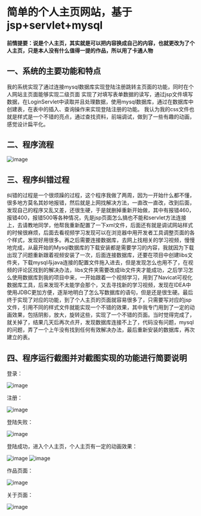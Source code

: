# 简单的个人主页网站，基于jsp+servlet+mysql
#### 前情提要：说是个人主页，其实就是可以把内容换成自己的内容，也就更改为了个人主页，只是本人没有什么值得一提的作品，所以用了卡通人物
## 一、系统的主要功能和特点
我的系统实现了通过连接mysql数据库实现登陆注册跳转主页面的功能，同时在个人网站主页面能够实现二级页面
实现了对填写表单数据的读写，通过jsp文件填写数据，在LoginServlet中读取并且处理数据，使用mysql数据库，通过在数据库中创建表，在表中的插入、查询操作来实现登陆注册的功能。
我认为我的css文件也就是样式是一个不错的亮点，通过查找资料，前端调试，做到了一些有趣的动画，感觉设计扁平化。
## 二、程序流程

![image](https://github.com/dandashuaibi/java-/assets/146944652/a1132929-95d5-4e24-91cb-c9299b25d484)

## 三、程序纠错过程
纠错的过程是一个很烦躁的过程，这个程序我做了两周，因为一开始什么都不懂，很多地方莫名其妙地报错，然后就是上网找解决方法，一直改一直改，改到后面，发现自己的程序又乱又差，还很生硬，于是就删掉重新开始做，其中有报错460，报错400，报错500等各种情况，先是jsp页面怎么搞也不能和servlet方法连接上，去请教地同学，他帮我重新配置了一下xml文件，后面还有就是调试网站样式的时候很麻烦，后面去看视频学习发现可以在浏览器中用开发者工具调整页面的各个样式，发现好用很多。再之后需要连接数据库，去网上找相关的学习视频，慢慢地完成，从最开始的Mysql数据库的下载安装都是需要学习的内容，我就因为下载出现了问题重新跟着视频安装了一次，后面连接数据库，还要在项目中创建libs文件夹，下载mysql与java连接的配置文件拖入进去，但是发现怎么也用不了，在视频的评论区找到的解决办法，libs文件夹需要改成lib文件夹才能成功，之后学习怎么使用数据库到我的项目中来，一开始跟着一个视频学习，用到了Navicat可视化数据库工具，后来发现不太能学会那个，又去寻找新的学习视频，发现在IDEA中使用JDBC更加方便，逐渐地明白了怎么写数据库的语句，但是还是很生硬。最后终于实现了对应的功能，到了个人主页的页面就容易很多了，只需要写对应的jsp文件，引用不同的样式文件就能实现一个不错的效果，其中我专门用到了一定的动画效果，包括阴影，放大，旋转这些，实现了一个不错的页面。当时觉得完成了，就关掉了，结果几天后再次点开，发现数据库连接不上了，代码没有问题，mysql的问题，弄了一个上午没有找到任何有效解决办法，最后重新安装的数据库，再次建立的表。
## 四、程序运行截图并对截图实现的功能进行简要说明
登录：

 ![image](https://github.com/dandashuaibi/java-/assets/146944652/3a047c01-1df7-439d-bd66-a4f6f32ecb60)

注册：

![image](https://github.com/dandashuaibi/java-/assets/146944652/38fa9247-f1db-496b-846f-4e9a765cb10a)
 
登陆失败：

 ![image](https://github.com/dandashuaibi/java-/assets/146944652/bb4dda37-25d7-4b2b-a1a0-5ef1c37d1bab)

登陆成功，进入个人主页，个人主页有一定的动画效果：

 ![image](https://github.com/dandashuaibi/java-/assets/146944652/d2d16caa-1dcc-44d5-a0ea-264a0e6fa417)
 ![image](https://github.com/dandashuaibi/java-/assets/146944652/dd6ab8be-2ee5-4986-81a2-a5863be8f893)

作品页面：

![image](https://github.com/dandashuaibi/java-/assets/146944652/afee0595-2f02-42a6-b9a9-5d0e500f49bf)
 
关于页面：
 
 ![image](https://github.com/dandashuaibi/java-/assets/146944652/c12865d9-44a9-40cd-9dcf-0efb159595d5)

